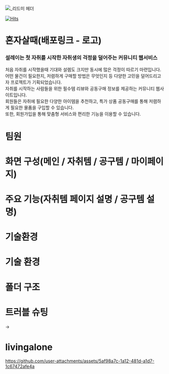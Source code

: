 ![_리드미 헤더](https://github.com/user-attachments/assets/d552c580-51f4-468a-a1aa-397d3d883b8b)

[![Hits](https://hits.seeyoufarm.com/api/count/incr/badge.svg?url=https%3A%2F%2Fgithub.com%2Ferinmzo%2Flivingalone&count_bg=%23666565&title_bg=%2300D3BA&icon=&icon_color=%23E7E7E7&title=hits&edge_flat=false)](https://hits.seeyoufarm.com)


# 혼자살때(배포링크 - 로고)

### 설레이는 첫 자취를 시작한 자취생의 걱정을 덜어주는 커뮤니티 웹서비스
처음 자취를 시작했을때 기대와 설렘도 크지만 동시에 많은 걱정이 따르기 마련입니다.<br>
어떤 물건이 필요한지, 저렴하게 구매할 방법은 무엇인지 등 다양한 고민을 덜어드리고자 프로젝트가 기획되었습니다.<br>
자취를 시작하는 사람들을 위한 필수템 리뷰와 공동구매 정보를 제공하는 커뮤니티 웹사이트입니다.<br> 
회원들은 자취에 필요한 다양한 아이템을 추천하고, 특가 상품 공동구매를 통해 저렴하게 필요한 물품을 구입할 수 있습니다.<br> 
또한, 회원가입을 통해 맞춤형 서비스와 편리한 기능을 이용할 수 있습니다.

# 팀원

# 화면 구성(메인 / 자취템 / 공구템 / 마이페이지)

# 주요 기능(자취템 페이지 설명 / 공구템 설명)

# 기술환경

# 기술 환경

# 폴더 구조


# 트러블 슈팅
→ 

# livingalone
https://github.com/user-attachments/assets/5af98a7c-1a12-481d-a1d7-1c67472afe4a
